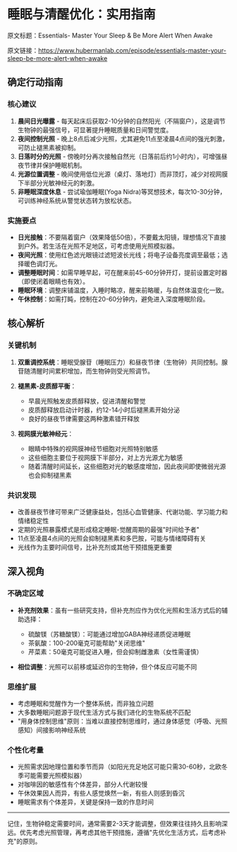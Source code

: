 # 睡眠与清醒优化：实用指南

原文标题：Essentials- Master Your Sleep & Be More Alert When Awake

原文链接：https://www.hubermanlab.com/episode/essentials-master-your-sleep-be-more-alert-when-awake

## 确定行动指南

### 核心建议
1. **晨间日光曝露** - 每天起床后获取2-10分钟的自然阳光（不隔窗户），这是调节生物钟的最强信号，可显著提升睡眠质量和日间警觉度。
2. **夜间控制光照** - 晚上8点后减少光照，尤其避免11点至凌晨4点间的强光刺激，可防止褪黑素被抑制。
3. **日落时分的光照** - 傍晚时分再次接触自然光（日落前后约1小时内），可增强昼夜节律并保护睡眠机制。
4. **光源位置调整** - 晚间使用低位光源（桌灯、落地灯）而非顶灯，减少对视网膜下半部分光敏神经元的刺激。
5. **非睡眠深度休息** - 尝试瑜伽睡眠(Yoga Nidra)等冥想技术，每次10-30分钟，可训练神经系统从警觉状态转为放松状态。

### 实施要点
- **日光接触**：不要隔着窗户（效果降低50倍），不要戴太阳镜，理想情况下直接到户外。若生活在光照不足地区，可考虑使用光照模拟器。
- **夜间光照**：使用红色滤光眼镜过滤短波长光线；将电子设备亮度调至最低；选择暖色调灯光。
- **调整睡眠时间**：如需早睡早起，可在醒来前45-60分钟开灯，提前设置定时器（即使闭着眼睛也有效）。
- **睡眠环境**：调整床铺温度，入睡时略凉，醒来前略暖，与自然体温变化一致。
- **午休控制**：如需打盹，控制在20-60分钟内，避免进入深度睡眠阶段。

## 核心解析

### 关键机制
1. **双重调控系统**：睡眠受腺苷（睡眠压力）和昼夜节律（生物钟）共同控制。腺苷随清醒时间累积增加，而生物钟则受光照调节。

2. **褪黑素-皮质醇平衡**：
   - 早晨光照触发皮质醇释放，促进清醒和警觉
   - 皮质醇释放启动计时器，约12-14小时后褪黑素开始分泌
   - 良好的昼夜节律需要这两种激素错开释放

3. **视网膜光敏神经元**：
   - 眼睛中特殊的视网膜神经节细胞对光照特别敏感
   - 这些细胞主要位于视网膜下半部分，对上方光源尤为敏感
   - 随着清醒时间延长，这些细胞对光的敏感度增加，因此夜间即使微弱光源也会抑制褪黑素

### 共识发现
- 改善昼夜节律可带来广泛健康益处，包括心血管健康、代谢功能、学习能力和情绪稳定性
- 定期的光照暴露模式是形成稳定睡眠-觉醒周期的最强"时间给予者"
- 11点至凌晨4点间的光照会抑制褪黑素和多巴胺，可能与情绪障碍有关
- 光线作为主要时间信号，比补充剂或其他干预措施更重要

## 深入视角

### 不确定区域
- **补充剂效果**：虽有一些研究支持，但补充剂应作为优化光照和生活方式后的辅助选择：
  - 硫酸镁（苏糖酸镁）：可能通过增加GABA神经递质促进睡眠
  - 茶氨酸：100-200毫克可能帮助"关闭思维"
  - 芹菜素：50毫克可能促进入睡，但会抑制雌激素（女性需谨慎）

- **相位调整**：光照可以前移或延迟你的生物钟，但个体反应可能不同

### 思维扩展
- 考虑睡眠和觉醒作为一个整体系统，而非独立问题
- 大多数睡眠问题源于现代生活方式与我们进化的生物系统不匹配
- "用身体控制思维"原则：当难以直接控制思维时，通过身体感觉（呼吸、光照感知）间接影响神经系统

### 个性化考量
- 光照需求因地理位置和季节而异（如阳光充足地区可能只需30-60秒，北欧冬季可能需要光照模拟器）
- 对咖啡因的敏感性有个体差异，部分人代谢较慢
- 午休效果因人而异，有些人感觉焕然一新，有些人则感到昏沉
- 睡眠需求有个体差异，关键是保持一致的作息时间

---

记住，生物钟稳定需要时间，通常需要2-3天才能调整，但效果往往持久且影响深远。优先考虑光照管理，再考虑其他干预措施，遵循"先优化生活方式，后考虑补充"的原则。
